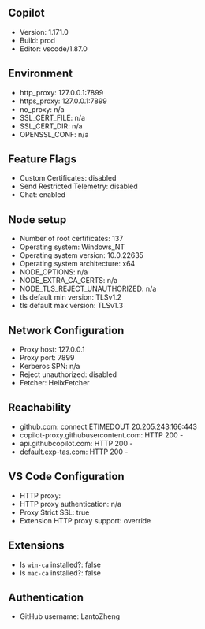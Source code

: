 ## Copilot

- Version: 1.171.0
- Build: prod
- Editor: vscode/1.87.0

## Environment

- http_proxy: 127.0.0.1:7899
- https_proxy: 127.0.0.1:7899
- no_proxy: n/a
- SSL_CERT_FILE: n/a
- SSL_CERT_DIR: n/a
- OPENSSL_CONF: n/a

## Feature Flags

- Custom Certificates: disabled
- Send Restricted Telemetry: disabled
- Chat: enabled

## Node setup
- Number of root certificates: 137
- Operating system: Windows_NT
- Operating system version: 10.0.22635
- Operating system architecture: x64
- NODE_OPTIONS: n/a
- NODE_EXTRA_CA_CERTS: n/a
- NODE_TLS_REJECT_UNAUTHORIZED: n/a
- tls default min version: TLSv1.2
- tls default max version: TLSv1.3

## Network Configuration

- Proxy host: 127.0.0.1
- Proxy port: 7899
- Kerberos SPN: n/a
- Reject unauthorized: disabled
- Fetcher: HelixFetcher

## Reachability

- github.com: connect ETIMEDOUT 20.205.243.166:443
- copilot-proxy.githubusercontent.com: HTTP 200 - 
- api.githubcopilot.com: HTTP 200 - 
- default.exp-tas.com: HTTP 200 - 

## VS Code Configuration

- HTTP proxy: 
- HTTP proxy authentication: n/a
- Proxy Strict SSL: true
- Extension HTTP proxy support: override

## Extensions

- Is `win-ca` installed?: false
- Is `mac-ca` installed?: false

## Authentication

- GitHub username: LantoZheng